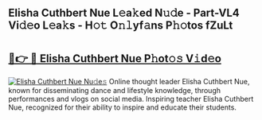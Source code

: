 ## Elisha Cuthbert Nue L𝚎a𝚔ed N𝚞𝚍e - Part-VL4 Vi𝚍𝚎o L𝚎a𝚔s - H𝚘𝚝 O𝚗𝚕yf𝚊ns P𝚑𝚘tos fZuLt

# <h2><a href="http://kfciil.oniu.top/?m=Elisha+Cuthbert+Nue">🔗👉 🔴 Elisha Cuthbert Nue P𝚑ot𝚘𝚜 V𝚒d𝚎o</a></h2>

[![Elisha Cuthbert Nue Nu𝚍e𝚜](https://i.imgur.com/0qMVB7G.gif)](http://kfciil.oniu.top/?m=Elisha+Cuthbert+Nue)
Online thought leader Elisha Cuthbert Nue, known for disseminating dance and lifestyle knowledge, through performances and vlogs on social media. Inspiring teacher Elisha Cuthbert Nue, recognized for their ability to inspire and educate their students.  
